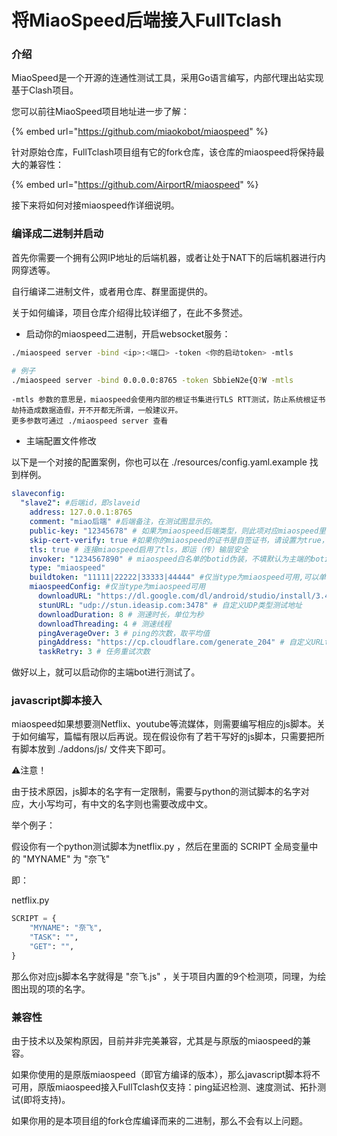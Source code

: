 # 将MiaoSpeed后端接入FullTclash

### 介绍

MiaoSpeed是一个开源的连通性测试工具，采用Go语言编写，内部代理出站实现基于Clash项目。

您可以前往MiaoSpeed项目地址进一步了解：

{% embed url="https://github.com/miaokobot/miaospeed" %}

针对原始仓库，FullTclash项目组有它的fork仓库，该仓库的miaospeed将保持最大的兼容性：

{% embed url="https://github.com/AirportR/miaospeed" %}

接下来将如何对接miaospeed作详细说明。

### 编译成二进制并启动



首先你需要一个拥有公网IP地址的后端机器，或者让处于NAT下的后端机器进行内网穿透等。

自行编译二进制文件，或者用仓库、群里面提供的。

关于如何编译，项目仓库介绍得比较详细了，在此不多赘述。

* 启动你的miaospeed二进制，开启websocket服务：

```bash
./miaospeed server -bind <ip>:<端口> -token <你的启动token> -mtls

# 例子
./miaospeed server -bind 0.0.0.0:8765 -token SbbieN2e{Q?W -mtls
```

```
-mtls 参数的意思是，miaospeed会使用内部的根证书集进行TLS RTT测试，防止系统根证书劫持造成数据造假，开不开都无所谓，一般建议开。
更多参数可通过 ./miaospeed server 查看
```

* 主端配置文件修改

以下是一个对接的配置案例，你也可以在 ./resources/config.yaml.example 找到样例。

```yaml
slaveconfig:
  "slave2": #后端id，即slaveid
    address: 127.0.0.1:8765
    comment: "miao后端" #后端备注，在测试图显示的。
    public-key: "12345678" # 如果为miaospeed后端类型，则此项对应miaospeed里的启动token
    skip-cert-verify: true #如果你的miaospeed的证书是自签证书，请设置为true，否则无法连接miaospeed。默认值为false，即默认验证证书有效性。
    tls: true # 连接miaospeed启用了tls，即运（传）输层安全
    invoker: "1234567890" # miaospeed白名单的botid伪装，不填默认为主端的botid。默认即可
    type: "miaospeed"
    buildtoken: "11111|22222|33333|44444" #仅当type为miaospeed可用,可以单独给该后端设置buildtoken，这样配置里的默认miaospeed-buildtoken就不会生效。默认不用填
    miaospeedConfig: #仅当type为miaospeed可用
      downloadURL: "https://dl.google.com/dl/android/studio/install/3.4.1.0/android-studio-ide-183.5522156-windows.exe" # 自定义测速文件地址
      stunURL: "udp://stun.ideasip.com:3478" # 自定义UDP类型测试地址
      downloadDuration: 8 # 测速时长，单位为秒
      downloadThreading: 4 # 测速线程
      pingAverageOver: 3 # ping的次数，取平均值
      pingAddress: "https://cp.cloudflare.com/generate_204" # 自定义URLtest 延迟测试地址（强烈建议写HTTPS前缀）
      taskRetry: 3 # 任务重试次数

```

做好以上，就可以启动你的主端bot进行测试了。

### javascript脚本接入

&#x20;miaospeed如果想要测Netflix、youtube等流媒体，则需要编写相应的js脚本。关于如何编写，篇幅有限以后再说。现在假设你有了若干写好的js脚本，只需要把所有脚本放到 ./addons/js/ 文件夹下即可。

⚠️注意！

由于技术原因，js脚本的名字有一定限制，需要与python的测试脚本的名字对应，大小写均可，有中文的名字则也需要改成中文。

举个例子：

假设你有一个python测试脚本为netflix.py ，然后在里面的 SCRIPT 全局变量中的 "MYNAME" 为 "奈飞"

即：

netflix.py

```python
SCRIPT = {
    "MYNAME": "奈飞",
    "TASK": "",
    "GET": "",
}
```

那么你对应js脚本名字就得是 "奈飞.js" ，关于项目内置的9个检测项，同理，为绘图出现的项的名字。

### 兼容性

由于技术以及架构原因，目前并非完美兼容，尤其是与原版的miaospeed的兼容。

如果你使用的是原版miaospeed（即官方编译的版本），那么javascript脚本将不可用，原版miaospeed接入FullTclash仅支持：ping延迟检测、速度测试、拓扑测试(即将支持)。

如果你用的是本项目组的fork仓库编译而来的二进制，那么不会有以上问题。
